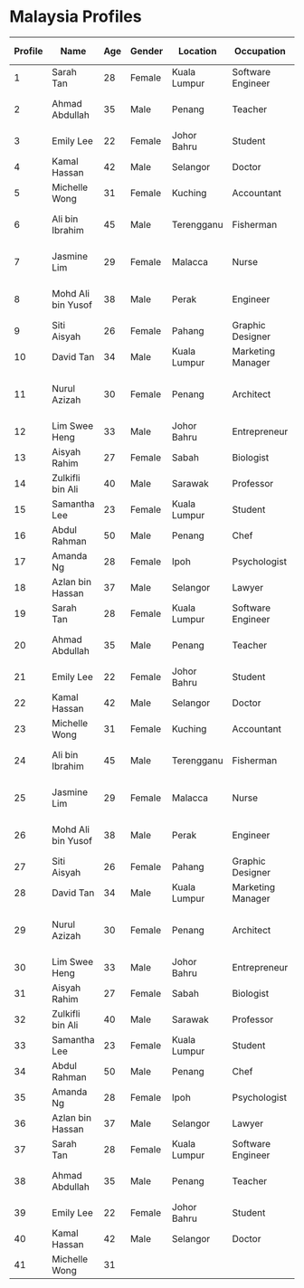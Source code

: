 # Malaysia Profiles

| Profile | Name               | Age | Gender | Location        | Occupation        | Hobbies                      | Favorite Food       |
|---------|--------------------|-----|--------|-----------------|--------------------|------------------------------|---------------------|
| 1       | Sarah Tan          | 28  | Female | Kuala Lumpur    | Software Engineer  | Hiking, Cooking              | Nasi Lemak          |
| 2       | Ahmad Abdullah     | 35  | Male   | Penang          | Teacher            | Reading, Cycling             | Char Kway Teow      |
| 3       | Emily Lee          | 22  | Female | Johor Bahru     | Student            | Traveling, Photography       | Roti Canai          |
| 4       | Kamal Hassan       | 42  | Male   | Selangor        | Doctor             | Swimming, Tennis             | Rendang             |
| 5       | Michelle Wong      | 31  | Female | Kuching         | Accountant         | Yoga, Reading                | Laksa               |
| 6       | Ali bin Ibrahim    | 45  | Male   | Terengganu      | Fisherman          | Fishing, Traditional Music   | Ikan Bakar          |
| 7       | Jasmine Lim        | 29  | Female | Malacca         | Nurse              | Dancing, Cooking             | Hainanese Chicken Rice |
| 8       | Mohd Ali bin Yusof | 38  | Male   | Perak           | Engineer           | Hiking, Mountain Biking      | Nasi Goreng          |
| 9       | Siti Aisyah        | 26  | Female | Pahang          | Graphic Designer   | Painting, Shopping           | Nasi Ayam            |
| 10      | David Tan          | 34  | Male   | Kuala Lumpur    | Marketing Manager  | Photography, Travelling      | Sushi               |
| 11      | Nurul Azizah       | 30  | Female | Penang          | Architect          | Drawing, Playing Guitar      | Penang Char Kway Teow |
| 12      | Lim Swee Heng      | 33  | Male   | Johor Bahru     | Entrepreneur       | Golf, Traveling              | Satay               |
| 13      | Aisyah Rahim       | 27  | Female | Sabah           | Biologist          | Hiking, Bird Watching        | Nasi Dagang          |
| 14      | Zulkifli bin Ali   | 40  | Male   | Sarawak         | Professor          | Reading, Researching         | Sarawak Laksa        |
| 15      | Samantha Lee       | 23  | Female | Kuala Lumpur    | Student            | Cooking, Yoga                | Durian              |
| 16      | Abdul Rahman       | 50  | Male   | Penang          | Chef               | Cooking, Fine Dining         | Assam Laksa          |
| 17      | Amanda Ng          | 28  | Female | Ipoh            | Psychologist       | Yoga, Meditation             | Hakka Noodles        |
| 18      | Azlan bin Hassan   | 37  | Male   | Selangor        | Lawyer             | Basketball, Reading          | Nasi Kerabu          |
| 19      | Sarah Tan          | 28  | Female | Kuala Lumpur    | Software Engineer  | Hiking, Cooking              | Nasi Lemak          |
| 20      | Ahmad Abdullah     | 35  | Male   | Penang          | Teacher            | Reading, Cycling             | Char Kway Teow      |
| 21      | Emily Lee          | 22  | Female | Johor Bahru     | Student            | Traveling, Photography       | Roti Canai          |
| 22      | Kamal Hassan       | 42  | Male   | Selangor        | Doctor             | Swimming, Tennis             | Rendang             |
| 23      | Michelle Wong      | 31  | Female | Kuching         | Accountant         | Yoga, Reading                | Laksa               |
| 24      | Ali bin Ibrahim    | 45  | Male   | Terengganu      | Fisherman          | Fishing, Traditional Music   | Ikan Bakar          |
| 25      | Jasmine Lim        | 29  | Female | Malacca         | Nurse              | Dancing, Cooking             | Hainanese Chicken Rice |
| 26      | Mohd Ali bin Yusof | 38  | Male   | Perak           | Engineer           | Hiking, Mountain Biking      | Nasi Goreng          |
| 27      | Siti Aisyah        | 26  | Female | Pahang          | Graphic Designer   | Painting, Shopping           | Nasi Ayam            |
| 28      | David Tan          | 34  | Male   | Kuala Lumpur    | Marketing Manager  | Photography, Travelling      | Sushi               |
| 29      | Nurul Azizah       | 30  | Female | Penang          | Architect          | Drawing, Playing Guitar      | Penang Char Kway Teow |
| 30      | Lim Swee Heng      | 33  | Male   | Johor Bahru     | Entrepreneur       | Golf, Traveling              | Satay               |
| 31      | Aisyah Rahim       | 27  | Female | Sabah           | Biologist          | Hiking, Bird Watching        | Nasi Dagang          |
| 32      | Zulkifli bin Ali   | 40  | Male   | Sarawak         | Professor          | Reading, Researching         | Sarawak Laksa        |
| 33      | Samantha Lee       | 23  | Female | Kuala Lumpur    | Student            | Cooking, Yoga                | Durian              |
| 34      | Abdul Rahman       | 50  | Male   | Penang          | Chef               | Cooking, Fine Dining         | Assam Laksa          |
| 35      | Amanda Ng          | 28  | Female | Ipoh            | Psychologist       | Yoga, Meditation             | Hakka Noodles        |
| 36      | Azlan bin Hassan   | 37  | Male   | Selangor        | Lawyer             | Basketball, Reading          | Nasi Kerabu          |
| 37      | Sarah Tan          | 28  | Female | Kuala Lumpur    | Software Engineer  | Hiking, Cooking              | Nasi Lemak          |
| 38      | Ahmad Abdullah     | 35  | Male   | Penang          | Teacher            | Reading, Cycling             | Char Kway Teow      |
| 39      | Emily Lee          | 22  | Female | Johor Bahru     | Student            | Traveling, Photography       | Roti Canai          |
| 40      | Kamal Hassan       | 42  | Male   | Selangor        | Doctor             | Swimming, Tennis             | Rendang             |
| 41      | Michelle Wong      | 31  |

